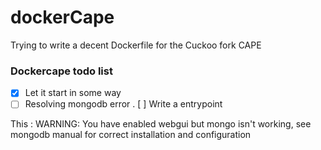 # dockerCape
Trying to write a decent Dockerfile for the Cuckoo fork CAPE

### Dockercape todo list
- [X] Let it start in some way
- [ ] Resolving mongodb error
. [ ] Write a entrypoint

This : WARNING: You have enabled webgui but mongo isn't working, see mongodb manual for correct installation and configuration
